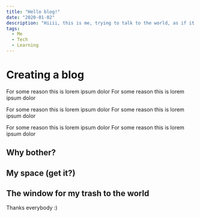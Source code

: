 ```yaml
---
title: "Hello blog!"
date: "2020-01-02"
description: "Hiiii, this is me, trying to talk to the world, as if it care about me :) well id does not"
tags:
  - Me
  - Tech
  - Learning
---
```


# Creating a blog
For some reason this is lorem ipsum dolor For some reason this is lorem ipsum dolor

For some reason this is lorem ipsum dolor For some reason this is lorem ipsum dolor

For some reason this is lorem ipsum dolor For some reason this is lorem ipsum dolor

## Why bother?

## My space (get it?)

## The window for my trash to the world

Thanks everybody :)
